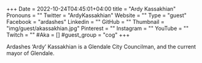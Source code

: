 +++
Date = 2022-10-24T04:45:01+04:00
title = "Ardy Kassakhian"
Pronouns = ""
Twitter = "ArdyKassakhian"
Website = ""
Type = "guest"
Facebook = "ardashes"
Linkedin = ""
GitHub = ""
Thumbnail = "img/guest/akassakhian.jpg"
Pinterest = ""
Instagram = ""
YouTube = ""
Twitch = ""
#Aka = []
#guest_group = "cog"
+++

Ardashes ‘Ardy’ Kassakhian is a Glendale City Councilman, and the current mayor of Glendale.
